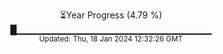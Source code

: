 <p align="center">
⏳Year Progress (4.79 %) <br>
█▁▁▁▁▁▁▁▁▁▁▁▁▁▁▁▁▁▁▁▁▁▁▁▁▁▁▁▁▁ <br>
<sub>Updated: Thu, 18 Jan 2024 12:32:26 GMT</sub>
</p>

